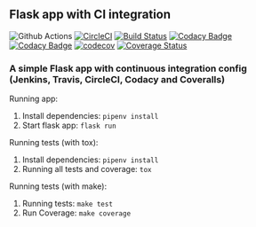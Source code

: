## Flask app with CI integration

![Github Actions](https://github.com/bergpb/flask-ci/workflows/Github%20Actions/badge.svg)
[![CircleCI](https://circleci.com/gh/bergpb/flask-ci.svg?style=svg)](https://circleci.com/gh/bergpb/flask-ci)
[![Build Status](https://app.travis-ci.com/bergpb/flask-ci.svg?token=JFHsPKFBKT84yqorLqiq&branch=master)](https://app.travis-ci.com/bergpb/flask-ci)
[![Codacy Badge](https://api.codacy.com/project/badge/Grade/164ef7868a6d440daa33708eb6e82a77)](https://www.codacy.com/app/bergpb/flask-ci?utm_source=github.com&amp;utm_medium=referral&amp;utm_content=bergpb/flask-ci&amp;utm_campaign=Badge_Grade)
[![Codacy Badge](https://api.codacy.com/project/badge/Coverage/164ef7868a6d440daa33708eb6e82a77)](https://www.codacy.com/app/bergpb/flask-ci?utm_source=github.com&utm_medium=referral&utm_content=bergpb/flask-ci&utm_campaign=Badge_Coverage)
[![codecov](https://codecov.io/gh/bergpb/flask-ci/branch/master/graph/badge.svg)](https://codecov.io/gh/bergpb/flask-ci)
[![Coverage Status](https://coveralls.io/repos/github/bergpb/flask-ci/badge.svg?branch=master)](https://coveralls.io/github/bergpb/flask-ci?branch=master)

### A simple Flask app with continuous integration config (Jenkins, Travis, CircleCI, Codacy and Coveralls)



Running app:
1.  Install dependencies: ```pipenv install```
2.  Start flask app: ```flask run```

Running tests (with tox):
1.  Install dependencies: ```pipenv install```
2.  Running all tests and coverage: ```tox```

Running tests (with make):
1.  Running tests: ```make test```
2.  Run Coverage: ```make coverage```

